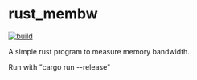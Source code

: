 # rust_membw
[![build](https://github.com/sjbale/rust_membw/actions/workflows/build.yml/badge.svg)](https://github.com/sjbale/rust_membw/actions/workflows/build.yml)


A simple rust program to measure memory bandwidth. 

Run with "cargo run --release"

